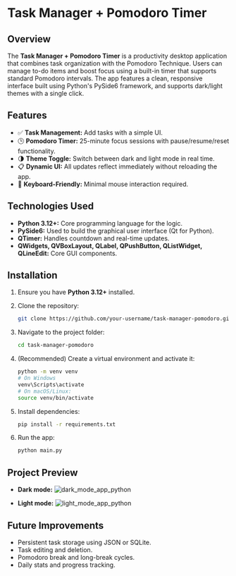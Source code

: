 # Task Manager + Pomodoro Timer

## Overview
The **Task Manager + Pomodoro Timer** is a productivity desktop application that combines task organization with the Pomodoro Technique. Users can manage to-do items and boost focus using a built-in timer that supports standard Pomodoro intervals. The app features a clean, responsive interface built using Python's PySide6 framework, and supports dark/light themes with a single click.

## Features
- ✅ **Task Management:** Add tasks with a simple UI.
- 🕒 **Pomodoro Timer:** 25-minute focus sessions with pause/resume/reset functionality.
- 🌗 **Theme Toggle:** Switch between dark and light mode in real time.
- 📋 **Dynamic UI:** All updates reflect immediately without reloading the app.
- 🧠 **Keyboard-Friendly:** Minimal mouse interaction required.

## Technologies Used
- **Python 3.12+:** Core programming language for the logic.
- **PySide6:** Used to build the graphical user interface (Qt for Python).
- **QTimer:** Handles countdown and real-time updates.
- **QWidgets, QVBoxLayout, QLabel, QPushButton, QListWidget, QLineEdit:** Core GUI components.

## Installation

1. Ensure you have **Python 3.12+** installed.

2. Clone the repository:
   ```bash
   git clone https://github.com/your-username/task-manager-pomodoro.git
   ```
   
3. Navigate to the project folder:
   ```bash
   cd task-manager-pomodoro
   ```
   
4. (Recommended) Create a virtual environment and activate it:
   ```bash
   python -m venv venv
   # On Windows
   venv\Scripts\activate
   # On macOS/Linux:
   source venv/bin/activate
   ```

5. Install dependencies:
   ```bash
   pip install -r requirements.txt
   ```

6. Run the app:
   ```bash
   python main.py
   ```

## Project Preview

- **Dark mode:**
![dark_mode_app_python](https://github.com/user-attachments/assets/9fb8a94a-70d0-45c3-8a9e-47bf019b4c16)

- **Light mode:**
![light_mode_app_python](https://github.com/user-attachments/assets/b3b7b8b6-041a-45b4-a1a9-dbde0dcc8f45)

## Future Improvements

- Persistent task storage using JSON or SQLite.
- Task editing and deletion.
- Pomodoro break and long-break cycles.
- Daily stats and progress tracking.
